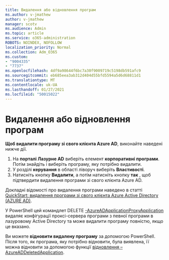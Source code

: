 ```yaml
---
title: Видалення або відновлення програм
ms.author: v-jmathew
author: v-jmathew
manager: scotv
ms.audience: Admin
ms.topic: article
ms.service: o365-administration
ROBOTS: NOINDEX, NOFOLLOW
localization_priority: Normal
ms.collection: Adm_O365
ms.custom:
- "9004335"
- "7737"
ms.openlocfilehash: 4df9a98644f6bc7a30f9009719c5198db591afc9
ms.sourcegitcommit: eb685eea3ab312d404d55bfd5594a5d6d68811d1
ms.translationtype: MT
ms.contentlocale: uk-UA
ms.lasthandoff: 01/27/2021
ms.locfileid: "50015022"
---
```

# <a name="delete-or-restore-applications"></a>Видалення або відновлення програм

**Щоб видалити програму зі свого клієнта Azure AD**, виконайте наведені нижче дії.

1. На **порталі Лазурне AD** виберіть елемент **корпоративні програми**. Потім знайдіть і виберіть програму, яку потрібно видалити.
2. У розділі **керування** в області ліворуч виберіть **Властивості**.
3. Натисніть кнопку **Видалити**, а потім натисніть кнопку **так** , щоб підтвердити видалення програми зі свого клієнта Azure AD.

Докладні відомості про видалення програми наведено в статті [QuickStart: видалення програми зі свого клієнта Azure Active Directory (AZURE AD)](https://docs.microsoft.com/azure/active-directory/manage-apps/delete-application-portal#delete-an-application-from-your-azure-ad-tenant).

У PowerShell цей командлет DELETE [-AzureADApplicationProxyApplication](https://docs.microsoft.com/powershell/module/azuread/remove-azureadapplicationproxyapplication) видаляє конфігурації проксі-сервера програми з певної програми в лазуровому Active Directory та може видалити програму повністю, якщо це вказано.

Ви можете **відновити видалену програму** за допомогою PowerShell. Після того, як програма, яку потрібно відновити, була виявлена, її можна відновити за допомогою функції [відновлення – AzureADDeletedApplication](https://docs.microsoft.com/powershell/module/azuread/restore-azureaddeletedapplication).
